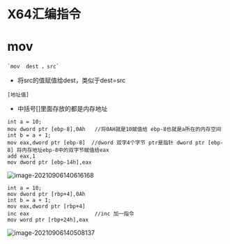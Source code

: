 # X64汇编指令

# mov

```汇编
`mov  dest ，src`
```

- 将src的值赋值给dest，类似于dest=src

```
[地址值] 
```

- 中括号[]里面存放的都是内存地址

```
int a = 10; 
mov dword ptr [ebp-8],0Ah   //将0AH就是10赋值给 ebp-8也就是a所在的内存空间
int b = a + 1; 			
mov eax,dword ptr [ebp-8]  //dword 双字4个字节 ptr是指针 dword ptr [ebp-8] 将内存地址ebp-8中的双字节赋值给eax
add eax,1  
mov dword ptr [ebp-14h],eax  
```

![image-20210906140616168](C:\Users\xin\AppData\Roaming\Typora\typora-user-images\image-20210906140616168.png)

```
int a = 10; 
mov dword ptr [rbp+4],0Ah  
int b = a + 1; 
mov eax,dword ptr [rbp+4]  
inc eax  					//inc 加一指令
mov word ptr [rbp+24h],eax  
```

![image-20210906140508137](C:\Users\xin\AppData\Roaming\Typora\typora-user-images\image-20210906140508137.png)

